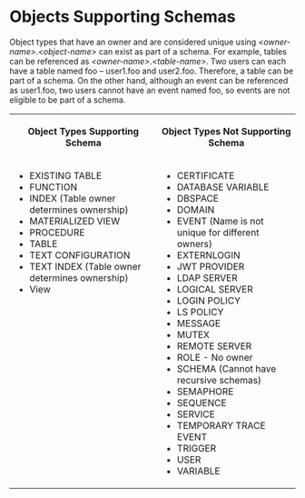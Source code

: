 <!-- loiob9403c88a15146ff84a2f37266f75c69 -->

# Objects Supporting Schemas



Object types that have an owner and are considered unique using *<owner-name\>*.*<object-name\>* can exist as part of a schema. For example, tables can be referenced as *<owner-name\>*.*<table-name\>*. Two users can each have a table named foo – user1.foo and user2.foo. Therefore, a table can be part of a schema. On the other hand, although an event can be referenced as user1.foo, two users cannot have an event named foo, so events are not eligible to be part of a schema.




<table>
<tr>
<th valign="top">

Object Types Supporting Schema

</th>
<th valign="top">

Object Types Not Supporting Schema

</th>
</tr>
<tr>
<td valign="top">

-   EXISTING TABLE
-   FUNCTION
-   INDEX \(Table owner determines ownership\)
-   MATERIALIZED VIEW
-   PROCEDURE
-   TABLE
-   TEXT CONFIGURATION
-   TEXT INDEX \(Table owner determines ownership\)
-   View



</td>
<td valign="top">

-   CERTIFICATE
-   DATABASE VARIABLE
-   DBSPACE
-   DOMAIN
-   EVENT \(Name is not unique for different owners\)
-   EXTERNLOGIN
-   JWT PROVIDER
-   LDAP SERVER
-   LOGICAL SERVER
-   LOGIN POLICY
-   LS POLICY
-   MESSAGE
-   MUTEX
-   REMOTE SERVER
-   ROLE - No owner
-   SCHEMA \(Cannot have recursive schemas\)
-   SEMAPHORE
-   SEQUENCE
-   SERVICE
-   TEMPORARY TRACE EVENT
-   TRIGGER
-   USER
-   VARIABLE



</td>
</tr>
</table>

